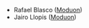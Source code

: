 -   Rafael Blasco ([Moduon](https://www.moduon.team/))
-   Jairo Llopis ([Moduon](https://www.moduon.team/))
